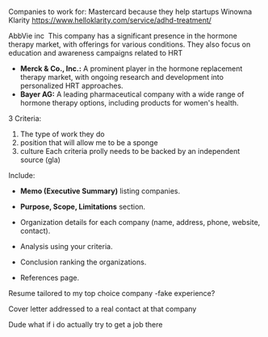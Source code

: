 Companies to work for:
Mastercard because they help startups
Winowna
Klarity https://www.helloklarity.com/service/adhd-treatment/

AbbVie inc
 This company has a significant presence in the hormone therapy market, with offerings for various conditions. They also focus on education and awareness campaigns related to HRT

- **Merck & Co., Inc.:** A prominent player in the hormone replacement therapy market, with ongoing research and development into personalized HRT approaches.
- **Bayer AG:** A leading pharmaceutical company with a wide range of hormone therapy options, including products for women's health.

3 Criteria: 
1. The type of work they do
2.  position that will allow me to be a sponge
3. culture
Each criteria prolly needs to be backed by an independent source (gla)


Include:

- **Memo (Executive Summary)** listing companies.
    
- **Purpose, Scope, Limitations** section.
    
- Organization details for each company (name, address, phone, website, contact).
    
- Analysis using your criteria.
    
- Conclusion ranking the organizations.
    
- References page.

Resume tailored to my top choice company
-fake experience?

Cover letter addressed to a real contact at that company

Dude what if i do actually try to get a job there




